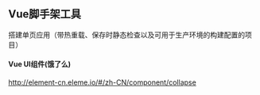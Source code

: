 ## Vue脚手架工具

搭建单页应用（带热重载、保存时静态检查以及可用于生产环境的构建配置的项目）

#### Vue UI组件(饿了么)
http://element-cn.eleme.io/#/zh-CN/component/collapse
